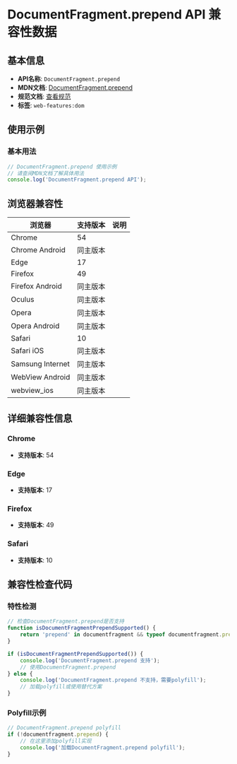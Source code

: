# DocumentFragment.prepend API 兼容性数据

## 基本信息

- **API名称**: `DocumentFragment.prepend`
- **MDN文档**: [DocumentFragment.prepend](https://developer.mozilla.org/docs/Web/API/DocumentFragment/prepend)
- **规范文档**: [查看规范](https://dom.spec.whatwg.org/#ref-for-dom-parentnode-prepend①)
- **标签**: `web-features:dom`

## 使用示例

### 基本用法

```javascript
// DocumentFragment.prepend 使用示例
// 请查阅MDN文档了解具体用法
console.log('DocumentFragment.prepend API');
```

## 浏览器兼容性

| 浏览器 | 支持版本 | 说明 |
|--------|----------|------|
| Chrome | 54 |  |
| Chrome Android | 同主版本 |  |
| Edge | 17 |  |
| Firefox | 49 |  |
| Firefox Android | 同主版本 |  |
| Oculus | 同主版本 |  |
| Opera | 同主版本 |  |
| Opera Android | 同主版本 |  |
| Safari | 10 |  |
| Safari iOS | 同主版本 |  |
| Samsung Internet | 同主版本 |  |
| WebView Android | 同主版本 |  |
| webview_ios | 同主版本 |  |

## 详细兼容性信息

### Chrome

- **支持版本**: 54

### Edge

- **支持版本**: 17

### Firefox

- **支持版本**: 49

### Safari

- **支持版本**: 10

## 兼容性检查代码

### 特性检测

```javascript
// 检查DocumentFragment.prepend是否支持
function isDocumentFragmentPrependSupported() {
    return 'prepend' in documentfragment && typeof documentfragment.prepend === 'function';
}

if (isDocumentFragmentPrependSupported()) {
    console.log('DocumentFragment.prepend 支持');
    // 使用DocumentFragment.prepend
} else {
    console.log('DocumentFragment.prepend 不支持，需要polyfill');
    // 加载polyfill或使用替代方案
}
```

### Polyfill示例

```javascript
// DocumentFragment.prepend polyfill
if (!documentfragment.prepend) {
    // 在这里添加polyfill实现
    console.log('加载DocumentFragment.prepend polyfill');
}
```


